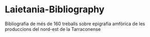 # Laietania-Bibliography
Bibliografia de més de 160 treballs sobre epigrafia amfòrica de les produccions del nord-est de la Tarraconense 
